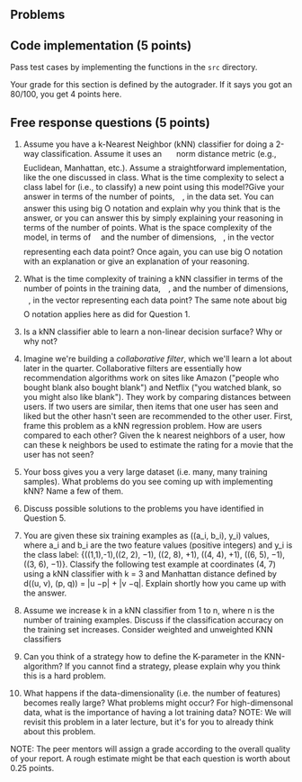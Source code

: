 ## Problems

## Code implementation (5 points)
Pass test cases by implementing the functions in the `src` directory.

Your grade for this section is defined by the autograder. If it says you got an 80/100, you get 4 points here.

## Free response questions (5 points)

1. Assume you have a k-Nearest Neighbor (kNN) classifier for doing a 2-way classification. Assume it uses an <img src="/tex/09af92d48ab87fa468ebde78082d1091.svg?invert_in_darkmode&sanitize=true&sanitize=true" align=middle width=17.96371994999999pt height=22.465723500000017pt/> norm distance metric (e.g., Euclidean, Manhattan, etc.).
Assume a straightforward implementation, like the one discussed in class. What is the time complexity to select a class label for (i.e., to classify) a new point using this model?Give your answer in terms of the number of points, <img src="/tex/55a049b8f161ae7cfeb0197d75aff967.svg?invert_in_darkmode&sanitize=true&sanitize=true" align=middle width=9.86687624999999pt height=14.15524440000002pt/>, in the data set. You can answer this using big O notation and explain why you think that is the answer, or you can answer this by simply explaining your reasoning in terms of the number of points. What is the space complexity of the model, in terms of <img src="/tex/55a049b8f161ae7cfeb0197d75aff967.svg?invert_in_darkmode&sanitize=true&sanitize=true" align=middle width=9.86687624999999pt height=14.15524440000002pt/> and the number of dimensions, <img src="/tex/2103f85b8b1477f430fc407cad462224.svg?invert_in_darkmode&sanitize=true&sanitize=true" align=middle width=8.55596444999999pt height=22.831056599999986pt/>, in the vector representing each data point? Once again, you can use big O notation with an explanation or give an explanation of your reasoning. 

2. What is the time complexity of training a kNN classifier in terms of the number of points in the training data, <img src="/tex/55a049b8f161ae7cfeb0197d75aff967.svg?invert_in_darkmode&sanitize=true&sanitize=true" align=middle width=9.86687624999999pt height=14.15524440000002pt/>, and the number of dimensions, <img src="/tex/2103f85b8b1477f430fc407cad462224.svg?invert_in_darkmode&sanitize=true&sanitize=true" align=middle width=8.55596444999999pt height=22.831056599999986pt/>, in the vector representing each data point? The same note about big O notation applies here as did for Question 1.

3. Is a kNN classifier able to learn a non-linear decision surface? Why or why not? 

4. Imagine we're building a *collaborative filter*, which we'll learn a lot about later in the quarter. Collaborative filters are essentially how recommendation algorithms work on sites like Amazon ("people who bought blank also bought blank") and Netflix ("you watched blank, so you might also like blank"). They work by comparing distances between users. If two users are similar, then items that one user has seen and liked but the other hasn't seen are recommended to the other user. First, frame this problem as a kNN regression problem. How are users compared to each other? Given the k nearest neighbors of a user, how can these k neighbors be used to estimate the rating for a movie that the user has not seen?

5. Your boss gives you a very large dataset (i.e. many, many training samples). What problems do you see coming up with implementing kNN? Name a few of them. 

6. Discuss possible solutions to the problems you have identified in Question 5.
 
7. You are given these six training examples as ((a_i, b_i), y_i) values, where a_i and b_i are the two feature values (positive integers) and y_i is the class label: {((1,1),-1),((2, 2), −1), ((2, 8), +1), ((4, 4), +1), ((6, 5), −1), ((3, 6), −1)}. Classify the following test example at coordinates (4, 7) using a kNN classifier with k = 3 and Manhattan distance defined by d((u, v), (p, q)) = |u −p| + |v −q|. Explain shortly how you came up with the answer.
 
8. Assume we increase k in a kNN classifier from 1 to n, where n is the number of training examples. Discuss if the classification accuracy on the training set increases. Consider weighted and unweighted KNN classifiers

9. Can you think of a strategy how to define the K-parameter in the KNN-algorithm? If you cannot find a strategy, please explain why you think this is a hard problem.

10. What happens if the data-dimensionality (i.e. the number of features) becomes really large? What problems might occur? For high-dimensonal data, what is the importance of having a lot training data? NOTE: We will revisit this problem in a later lecture, but it's for you to already think about this problem.

NOTE: The peer mentors will assign a grade according to the overall quality of your report. A rough estimate might be that each question is worth about 0.25 points.
